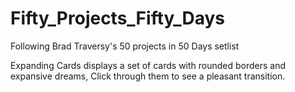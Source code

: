 # Fifty_Projects_Fifty_Days
Following Brad Traversy's 50 projects in 50 Days setlist

Expanding Cards displays a set of cards with rounded borders and expansive dreams, Click through them to see a pleasant transition.
